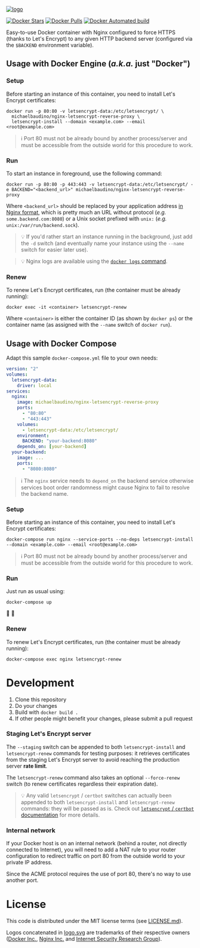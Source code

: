 [![logo](https://rawgit.com/michaelbaudino/nginx-letsencrypt-reverse-proxy/master/logo.svg)](https://github.com/michaelbaudino/nginx-letsencrypt-reverse-proxy)

[![Docker Stars](https://img.shields.io/docker/stars/michaelbaudino/nginx-letsencrypt-reverse-proxy.svg?style=flat-square)](https://hub.docker.com/r/michaelbaudino/nginx-letsencrypt-reverse-proxy/)
[![Docker Pulls](https://img.shields.io/docker/pulls/michaelbaudino/nginx-letsencrypt-reverse-proxy.svg?style=flat-square)](https://hub.docker.com/r/michaelbaudino/nginx-letsencrypt-reverse-proxy/)
[![Docker Automated build](https://img.shields.io/docker/automated/michaelbaudino/nginx-letsencrypt-reverse-proxy.svg?style=flat-square)](https://hub.docker.com/r/michaelbaudino/nginx-letsencrypt-reverse-proxy/)

Easy-to-use Docker container with Nginx configured to force HTTPS (thanks to Let's Encrypt) to any given HTTP backend server (configured via the `$BACKEND` environment variable).

## Usage with Docker Engine (_a.k.a._ just "Docker")

### Setup

Before starting an instance of this container, you need to install Let's Encrypt certificates:
```
docker run -p 80:80 -v letsencrypt-data:/etc/letsencrypt/ \
  michaelbaudino/nginx-letsencrypt-reverse-proxy \
  letsencrypt-install --domain <example.com> --email <root@example.com>
```

> :information_source: Port 80 must not be already bound by another process/server and must be accessible from the outside world for this procedure to work.

### Run

To start an instance in foreground, use the following command:
```
docker run -p 80:80 -p 443:443 -v letsencrypt-data:/etc/letsencrypt/ -e BACKEND="<backend_url>" michaelbaudino/nginx-letsencrypt-reverse-proxy
```

Where `<backend_url>` should be replaced by your application address [in Nginx format](https://nginx.org/en/docs/http/ngx_http_upstream_module.html#server), which is pretty much an URL without protocol (_e.g._ `some.backend.com:8080`) or a Unix socket prefixed with `unix:` (_e.g._ `unix:/var/run/backend.sock`).

> :bulb: If you'd rather start an instance running in the background, just add the `-d` switch (and eventually name your instance using the `--name` switch for easier later use).

> :bulb: Nginx logs are available using the [`docker logs` command](https://docs.docker.com/engine/reference/commandline/logs/).

### Renew

To renew Let's Encrypt certificates, run (the container must be already running):
```
docker exec -it <container> letsencrypt-renew
```

Where `<container>` is either the container ID (as shown by `docker ps`) or the container name (as assigned with the `--name` switch of `docker run`).

## Usage with Docker Compose

Adapt this sample `docker-compose.yml` file to your own needs:
```yaml
version: "2"
volumes:
  letsencrypt-data:
    driver: local
services:
  nginx:
    image: michaelbaudino/nginx-letsencrypt-reverse-proxy
    ports:
      - "80:80"
      - "443:443"
    volumes:
      - letsencrypt-data:/etc/letsencrypt/
    environment:
      BACKEND: "your-backend:8080"
    depends_on: [your-backend]
  your-backend:
    image: ...
    ports:
      - "8080:8080"
```

> :information_source: The `nginx` service needs to `depend_on` the backend service otherwise services boot order randomness might cause Nginx to fail to resolve the backend name.

### Setup

Before starting an instance of this container, you need to install Let's Encrypt certificates:
```
docker-compose run nginx --service-ports --no-deps letsencrypt-install --domain <example.com> --email <root@example.com>
```

> :information_source: Port 80 must not be already bound by another process/server and must be accessible from the outside world for this procedure to work.

### Run

Just run as usual using:
```
docker-compose up
```

:whale: :tada:

### Renew

To renew Let's Encrypt certificates, run (the container must be already running):
```
docker-compose exec nginx letsencrypt-renew
```

# Development

1. Clone this repository
2. Do your changes
3. Build with `docker build .`
4. If other people might benefit your changes, please submit a pull request

### Staging Let's Encrypt server

The `--staging` switch can be appended to both `letsencrypt-install` and `letsencrypt-renew` commands for testing purposes: it retrieves certificates from the staging Let's Encrypt server to avoid reaching the production server **rate limit**.

The `letsencrypt-renew` command also takes an optional `--force-renew` switch (to renew certificates regardless their expiration date).

> :bulb: Any valid `letsencrypt` / `certbot` switches can actually been appended to both `letsencrypt-install` and `letsencrypt-renew` commands: they will be passed as is. Check out [`letsencrypt` / `certbot` documentation](https://certbot.eff.org/docs/using.html) for more details.

### Internal network

If your Docker host is on an internal network (behind a router, not directly connected to Internet), you will need to add a NAT rule to your router configuration to redirect traffic on port 80 from the outside world to your private IP address.

Since the ACME protocol requires the use of port 80, there's no way to use another port.

# License

This code is distributed under the MIT license terms (see [LICENSE.md](https://github.com/michaelbaudino/nginx-letsencrypt-reverse-proxy/blob/master/LICENSE.md)).

Logos concatenated in [logo.svg](https://github.com/michaelbaudino/nginx-letsencrypt-reverse-proxy/blob/master/logo.svg) are trademarks of their respective owners ([Docker Inc.](https://www.docker.com/company), [Nginx Inc.](https://www.nginx.com/company/) and [Internet Security Research Group](https://letsencrypt.org/)).
